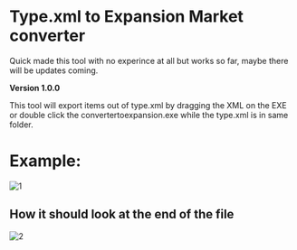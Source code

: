 # Type.xml to Expansion Market converter

Quick made this tool with no experince at all but works so far, maybe there will be updates coming.

**Version 1.0.0**

This tool will export items out of type.xml by dragging the XML on the EXE or double click the convertertoexpansion.exe while the type.xml is in same folder.


# Example:

![1](https://i.ibb.co/hMZxVCV/1.png)

		
## How it should look at the end of the file

![2](https://i.ibb.co/Qdqjrpj/2.png)
